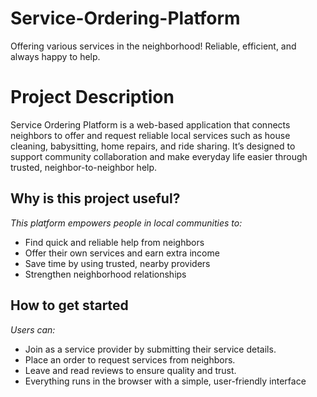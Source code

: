 # Service-Ordering-Platform
Offering various services in the neighborhood! Reliable, efficient, and always happy to help.
<h1>Project Description</h1>
<p>Service Ordering Platform is a web-based application that connects neighbors to offer and request reliable local services such as house cleaning, babysitting, home repairs, and ride sharing. It’s designed to support community collaboration and make everyday life easier through trusted, neighbor-to-neighbor help.</p>

<h2> Why is this project useful?</h2>
<p><em>This platform empowers people in local communities to:</em></p>
<ul><li>Find quick and reliable help from neighbors</li>
<li>Offer their own services and earn extra income</li>
<li>Save time by using trusted, nearby providers</li>
<li>Strengthen neighborhood relationships</li></ul>

<h2>How to get started</h2>
<p><em>Users can:</em></p>
<ul><li>Join as a service provider by submitting their service details.</li>
<li>Place an order to request services from neighbors.</li>
<li>Leave and read reviews to ensure quality and trust.</li>
<li>Everything runs in the browser with a simple, user-friendly interface</li></ul>
